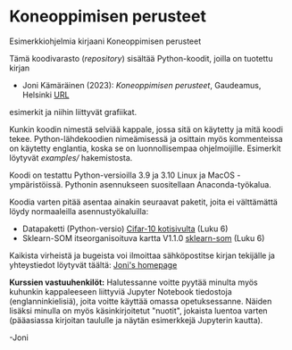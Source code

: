 # Koneoppimisen perusteet 
Esimerkkiohjelmia kirjaani Koneoppimisen perusteet

Tämä koodivarasto (*repository*) sisältää Python-koodit, joilla on tuotettu kirjan

 * Joni Kämäräinen (2023): *Koneoppimisen perusteet*, Gaudeamus, Helsinki [URL](https://www.gaudeamus.fi/teos/koneoppimisen-perusteet/)

esimerkit ja niihin liittyvät grafiikat.

Kunkin koodin nimestä selviää kappale, jossa sitä on käytetty ja mitä koodi tekee. Python-lähdekoodien nimeämisessä ja osittain myös kommenteissa on käytetty englantia, koska se on luonnollisempaa ohjelmoijille. Esimerkit löytyvät *examples/* hakemistosta.

Koodi on testattu Python-versioilla 3.9 ja 3.10 Linux ja MacOS -ympäristöissä. Pythonin asennukseen suositellaan Anaconda-työkalua. 

Koodia varten pitää asentaa ainakin seuraavat paketit, joita ei välttämättä löydy normaaleilla asennustyökaluilla:

 * Datapaketti (Python-versio) [Cifar-10 kotisivulta](https://www.cs.toronto.edu/~kriz/cifar.html) (Luku 6)
 * Sklearn-SOM itseorganisoituva kartta V1.1.0 [sklearn-som](https://pypi.org/project/sklearn-som/) (Luku 6)

Kaikista virheistä ja bugeista voi ilmoittaa sähköpostitse kirjan tekijälle ja yhteystiedot löytyvät täältä: [Joni's homepage](https://webpages.tuni.fi/vision/public_pages/JoniKamarainen/index.html)

**Kurssien vastuuhenkilöt:** Halutessanne voitte pyytää minulta myös kuhunkin kappaleeseen liittyviä Jupyter Notebook tiedostoja (englanninkielisiä), joita voitte käyttää omassa opetuksessanne. Näiden lisäksi minulla on myös käsinkirjoitetut "nuotit", jokaista luentoa varten (pääasiassa kirjoitan taululle ja näytän esimerkkejä Jupyterin kautta).

-Joni
